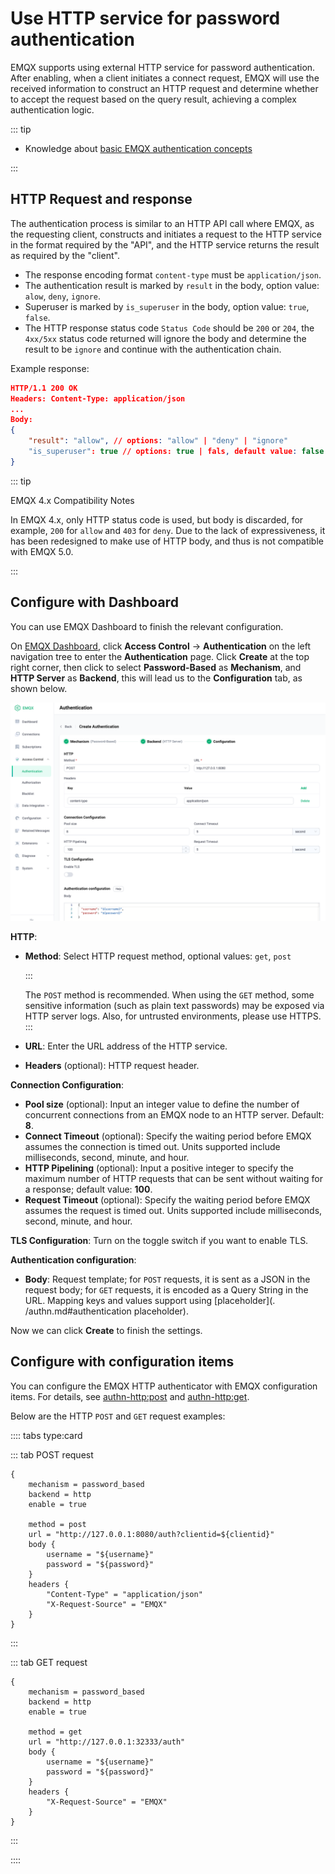 # Use HTTP service for password authentication

EMQX supports using external HTTP service for password authentication. After enabling, when a client initiates a connect request, EMQX will use the received information to construct an HTTP request and determine whether to accept the request based on the query result, achieving a complex authentication logic.

::: tip

- Knowledge about [basic EMQX authentication concepts](../authn/authn.md)

:::

## HTTP Request and response

The authentication process is similar to an HTTP API call where EMQX, as the requesting client, constructs and initiates a request to the HTTP service in the format required by the "API", and the HTTP service returns the result as required by the "client".

- The response encoding format `content-type` must be `application/json`.
- The authentication result is marked by `result` in the body, option value: `alow`, `deny`, `ignore`.
- Superuser is marked by `is_superuser` in the body, option value: `true`, `false`.
- The HTTP response status code `Status Code` should be `200` or `204`, the `4xx/5xx` status code returned will ignore the body and determine the result to be `ignore` and continue with the authentication chain.

Example response:

```json
HTTP/1.1 200 OK
Headers: Content-Type: application/json
...
Body:
{
    "result": "allow", // options: "allow" | "deny" | "ignore"
    "is_superuser": true // options: true | fals, default value: false
}
```

::: tip 

EMQX 4.x Compatibility Notes

In EMQX 4.x, only HTTP status code is used, but body is discarded, for example, `200` for `allow` and `403` for `deny`.
Due to the lack of expressiveness, it has been redesigned to make use of HTTP body, and thus is not compatible with EMQX 5.0. 

:::

## Configure with Dashboard

You can use EMQX Dashboard to finish the relevant configuration. 

On [EMQX Dashboard](http://127.0.0.1:18083/#/authentication), click **Access Control** -> **Authentication** on the left navigation tree to enter the **Authentication** page. Click **Create** at the top right corner, then click to select **Password-Based** as **Mechanism**, and **HTTP Server** as **Backend**, this will lead us to the **Configuration** tab, as shown below. 

![HTTP](./assets/authn-http.png)



**HTTP**: 

- **Method**: Select HTTP request method, optional values: `get`, `post`

  ::: 

  The `POST` method is recommended. When using the `GET` method, some sensitive information (such as plain text passwords) may be exposed via HTTP server logs. Also, for untrusted environments, please use HTTPS.
    :::

- **URL**: Enter the URL address of the HTTP service.

- **Headers** (optional): HTTP request header. 

**Connection Configuration**:

- **Pool size** (optional): Input an integer value to define the number of concurrent connections from an EMQX node to an HTTP server. Default: **8**. <!--有范围吗？-->
- **Connect Timeout** (optional): Specify the waiting period before EMQX assumes the connection is timed out. Units supported include milliseconds, second, minute, and hour. 
- **HTTP Pipelining** (optional): Input a positive integer to specify the maximum number of HTTP requests that can be sent without waiting for a response; default value: **100**.
- **Request Timeout** (optional): Specify the waiting period before EMQX assumes the request is timed out. Units supported include milliseconds, second, minute, and hour. 

**TLS Configuration**: Turn on the toggle switch if you want to enable TLS. 

**Authentication configuration**:

- **Body**: Request template; for `POST` requests, it is sent as a JSON in the request body; for `GET` requests, it is encoded as a Query String in the URL. Mapping keys and values support using [placeholder](. /authn.md#authentication placeholder).

Now we can click **Create** to finish the settings. 

## Configure with configuration items

You can configure the EMQX HTTP authenticator with EMQX configuration items. For details, see [authn-http:post](../../configuration/configuration-manual.md#authn-http:post) and [authn-http:get](../../configuration/configuration-manual.md#authn-http:get). 

Below are the HTTP `POST` and `GET` request examples:

:::: tabs type:card

::: tab POST request

```hocon
{
    mechanism = password_based
    backend = http
    enable = true

    method = post
    url = "http://127.0.0.1:8080/auth?clientid=${clientid}"
    body {
        username = "${username}"
        password = "${password}"
    }
    headers {
        "Content-Type" = "application/json"
        "X-Request-Source" = "EMQX"
    }
}
```

:::

::: tab GET request

```hocon
{
    mechanism = password_based
    backend = http
    enable = true

    method = get
    url = "http://127.0.0.1:32333/auth"
    body {
        username = "${username}"
        password = "${password}"
    }
    headers {
        "X-Request-Source" = "EMQX"
    }
}
```

:::

::::
